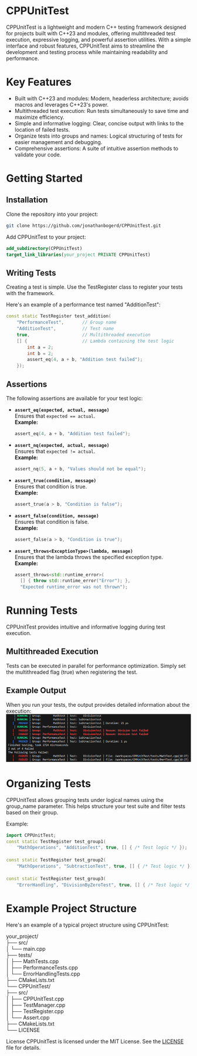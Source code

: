 # CPPUnitTest
CPPUnitTest is a lightweight and modern C++ testing framework designed for projects built with C++23 and modules, offering multithreaded test execution, expressive logging, and powerful assertion utilities. With a simple interface and robust features, CPPUnitTest aims to streamline the development and testing process while maintaining readability and performance.

# Key Features
- Built with C++23 and modules: Modern, headerless architecture; avoids macros and leverages C++23's power.
- Multithreaded test execution: Run tests simultaneously to save time and maximize efficiency.
- Simple and informative logging: Clear, concise output with links to the location of failed tests.
- Organize tests into groups and names: Logical structuring of tests for easier management and debugging.
- Comprehensive assertions: A suite of intuitive assertion methods to validate your code.

# Getting Started
## Installation
Clone the repository into your project:
```bash
git clone https://github.com/jonathanbogerd/CPPUnitTest.git
```
Add CPPUnitTest to your project:
```cmake
add_subdirectory(CPPUnitTest)
target_link_libraries(your_project PRIVATE CPPUnitTest)
```

## Writing Tests
Creating a test is simple. Use the TestRegister class to register your tests with the framework.

Here's an example of a performance test named "AdditionTest":
```cpp
const static TestRegister test_addition(
    "PerformanceTest",       // Group name
    "AdditionTest",          // Test name
    true,                    // Multithreaded execution
    [] {                     // Lambda containing the test logic
        int a = 2;
        int b = 2;
        assert_eq(4, a + b, "Addition test failed");
    });
```

## Assertions
The following assertions are available for your test logic:

- **`assert_eq(expected, actual, message)`**  
  Ensures that `expected == actual`.  
  **Example:**  
  ```cpp
  assert_eq(4, a + b, "Addition test failed");
  ```
- **`assert_nq(expected, actual, message)`**  
  Ensures that `expected != actual`.  
  **Example:**  
  ```cpp
  assert_nq(5, a + b, "Values should not be equal");
  ```

- **`assert_true(condition, message)`**  
  Ensures that condition is true.  
  **Example:**  
  ```cpp
  assert_true(a > b, "Condition is false");
  ```
- **`assert_false(condition, message)`**  
  Ensures that condition is false.  
  **Example:**  
  ```cpp
  assert_false(a > b, "Condition is true");
  ```

- **`assert_throws<ExceptionType>(lambda, message)`**  
  Ensures that the lambda throws the specified exception type.  
  **Example:**  
  ```cpp
  assert_throws<std::runtime_error>(
    [] { throw std::runtime_error("Error"); },
    "Expected runtime_error was not thrown");
  ```

# Running Tests
CPPUnitTest provides intuitive and informative logging during test execution.

## Multithreaded Execution
Tests can be executed in parallel for performance optimization. Simply set the multithreaded flag (true) when registering the test.

## Example Output
When you run your tests, the output provides detailed information about the execution: \
![image](resources/TerminalOutput.png)

# Organizing Tests
CPPUnitTest allows grouping tests under logical names using the group_name parameter. This helps structure your test suite and filter tests based on their group.

Example:

```cpp
import CPPUnitTest;
const static TestRegister test_group1(
    "MathOperations", "AdditionTest", true, [] { /* Test logic */ });

const static TestRegister test_group2(
    "MathOperations", "SubtractionTest", true, [] { /* Test logic */ });

const static TestRegister test_group3(
    "ErrorHandling", "DivisionByZeroTest", true, [] { /* Test logic */ });
```

# Example Project Structure
Here's an example of a typical project structure using CPPUnitTest:

your_project/ \
├── src/ \
│   └── main.cpp \
├── tests/ \
│   ├── MathTests.cpp \
│   ├── PerformanceTests.cpp \
│   └── ErrorHandlingTests.cpp \
├── CMakeLists.txt \
└── CPPUnitTest/ \
    ├── src/ \
    │   ├── CPPUnitTest.cpp \
    │   ├── TestManager.cpp \
    │   ├── TestRegister.cpp \
    │   └── Assert.cpp \
    ├── CMakeLists.txt \
    └── LICENSE

License
CPPUnitTest is licensed under the MIT License. See the [LICENSE](LICENSE) file for details.